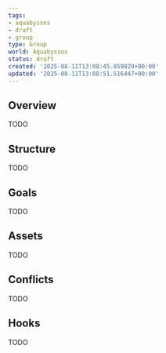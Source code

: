 ```yaml
---
tags:
- aquabyssos
- draft
- group
type: Group
world: Aquabyssos
status: draft
created: '2025-08-11T13:08:45.859829+00:00'
updated: '2025-08-11T13:08:51.516447+00:00'
---
```



## Overview

TODO
## Structure

TODO
## Goals

TODO
## Assets

TODO
## Conflicts

TODO
## Hooks

TODO
